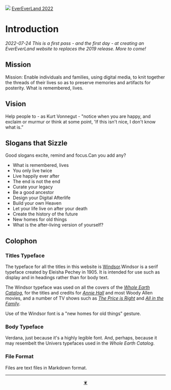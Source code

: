 [![](https://pushme-pullyou.github.io/tootoo-2022/assets/icons/mark-github.svg )](https://github.com/evereverland/2022/ "Source code on GitHub" ) [EverEverLand 2022]( https://evereverland.github.io/2022/ "Home page" )


# Introduction

_2022-07-24 This is a first pass - and the first day - at creating an EverEverLand website to replaces the 2019 release. More to come!_


## Mission

Mission: Enable individuals and families, using digital media, to knit together the threads of their lives so as to preserve memories and artifacts for posterity. What is remembered, lives.

## Vision

Help people to -  as Kurt Vonnegut - "notice when you are happy, and exclaim or murmur or think at some point, 'If this isn't nice, I don't know what is.”


## Slogans that Sizzle

Good slogans excite, remind and focus.Can you add any?

* What is remembered, lives
* You only live twice
* Live happily ever after
* The end is not the end
* Curate your legacy
* Be a good ancestor
* Design your Digital Afterlife
* Build your own Heaven
* Let your life live on after your death
* Create the history of the future
* New homes for old things
* What is the after-living version of yourself?

## Colophon

### Titles Typeface

The typeface for all the titles in this website is [Windsor]( https://en.wikipedia.org/wiki/Windsor_(typeface) ).Windsor is a serif typeface created by Eleisha Pechey in 1905. It is intended for use such as display and in headings rather than for body text.

 The Windsor typeface was used on all the covers of the [_Whole Earth Catalog_]( https://en.wikipedia.org/wiki/Whole_Earth_Catalog ), for the titles and credits for [_Annie Hall_]( https://en.wikipedia.org/wiki/Annie_Hall ) and most Woody Allen movies, and a number of TV shows such as [_The Price is Right_]( https://en.wikipedia.org/wiki/The_Price_Is_Right_(American_game_show) ) and [_All in the Family_]( https://en.wikipedia.org/wiki/All_in_the_Family ).

 Use of the Windsor font is a "new homes for old things" gesture.

### Body Typeface

Verdana, just because it's a highly legible font. And, perhaps, because it may resembelt the Univers typefaces used in the _Whole Earth Catalog_.

### File Format

Files are text files in Markdown format.


***

<center title="Hello! Click me to go up to the top" ><a class=aDingbat href=javascript:window.scrollTo(0,0);> ❦ </a></center>
